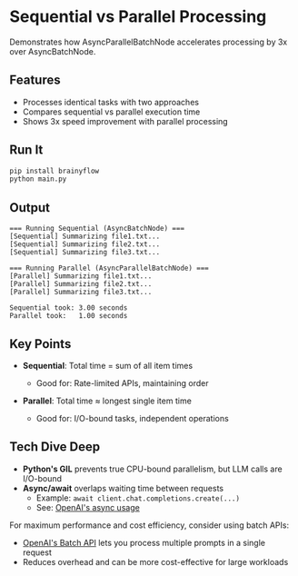 # Sequential vs Parallel Processing

Demonstrates how AsyncParallelBatchNode accelerates processing by 3x over AsyncBatchNode.

## Features

- Processes identical tasks with two approaches
- Compares sequential vs parallel execution time
- Shows 3x speed improvement with parallel processing

## Run It

```bash
pip install brainyflow
python main.py
```

## Output

```
=== Running Sequential (AsyncBatchNode) ===
[Sequential] Summarizing file1.txt...
[Sequential] Summarizing file2.txt...
[Sequential] Summarizing file3.txt...

=== Running Parallel (AsyncParallelBatchNode) ===
[Parallel] Summarizing file1.txt...
[Parallel] Summarizing file2.txt...
[Parallel] Summarizing file3.txt...

Sequential took: 3.00 seconds
Parallel took:   1.00 seconds
```

## Key Points

- **Sequential**: Total time = sum of all item times

  - Good for: Rate-limited APIs, maintaining order

- **Parallel**: Total time ≈ longest single item time
  - Good for: I/O-bound tasks, independent operations

## Tech Dive Deep

- **Python's GIL** prevents true CPU-bound parallelism, but LLM calls are I/O-bound
- **Async/await** overlaps waiting time between requests
  - Example: `await client.chat.completions.create(...)`
  - See: [OpenAI's async usage](https://github.com/openai/openai-python?tab=readme-ov-file#async-usage)

For maximum performance and cost efficiency, consider using batch APIs:

- [OpenAI's Batch API](https://platform.openai.com/docs/guides/batch) lets you process multiple prompts in a single request
- Reduces overhead and can be more cost-effective for large workloads
